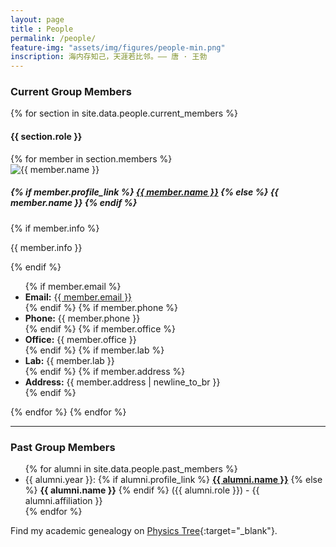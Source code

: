 ```yaml
---
layout: page 
title : People 
permalink: /people/
feature-img: "assets/img/figures/people-min.png"
inscription: 海内存知己，天涯若比邻。—— 唐 · 王勃
---
```


<h3>Current Group Members</h3>

{% for section in site.data.people.current_members %}
<h4>{{ section.role }}</h4>
{% for member in section.members %}
<div class="people">
    <img class="people-photo" src="{{ site.baseurl }}{{ member.photo }}" alt="{{ member.name }}">
    <div class="people-info">
        <h5>
        {% if member.profile_link %}
            <a href="{{ member.profile_link }}">{{ member.name }}</a>
        {% else %}
            {{ member.name }}
        {% endif %}
        </h5>
        {% if member.info %}
        <p>{{ member.info }}</p>
        {% endif %}
        <ul>
            {% if member.email %}
            <li><strong>Email:</strong> <a href="mailto:{{ member.email }}">{{ member.email }}</a></li>
            {% endif %}
            {% if member.phone %}
            <li><strong>Phone:</strong> {{ member.phone }}</li>
            {% endif %}
            {% if member.office %}
            <li><strong>Office:</strong> {{ member.office }}</li>
            {% endif %}
            {% if member.lab %}
            <li><strong>Lab:</strong> {{ member.lab }}</li>
            {% endif %}
            {% if member.address %}
            <li><strong>Address:</strong> {{ member.address | newline_to_br }}</li>
            {% endif %}
        </ul>
    </div>
</div>
{% endfor %}
{% endfor %}

---
<h3>Past Group Members</h3>
<ul>
{% for alumni in site.data.people.past_members %}
    <li>
        {{ alumni.year }}:  
        {% if alumni.profile_link %}
            <strong><a href="{{ alumni.profile_link }}" target="_blank">{{ alumni.name }}</a></strong>
        {% else %}
            <strong>{{ alumni.name }}</strong>
        {% endif %}
        ({{ alumni.role }}) - {{ alumni.affiliation }}
    </li>
{% endfor %}
</ul>


Find my academic genealogy on [Physics Tree](https://academictree.org/physics/peopleinfo.php?pid=735823){:target="_blank"}.
